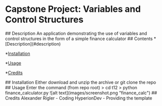 # Capstone Project: Variables and Control Structures

<a name ="description">
## Description
An application demonstrating the use of variables and control structures in the form of a simple finance calculator

<a name ="contents">
## Contents
*[Description](#description)

*[Installation](#installation)

*[Usage](#usage)

*[Credits](#credits)

<a name ="installation">
## Installation
Either download and unzip the archive or git clone the repo

<a name ="usage">
## Usage
Enter the command (from repo root)
> cd t12
> python finance_calculator.py
![alt text](images/screenshot.png "finance_calc")

<a name ="credits"> 
## Credits
Alexander Rigler - Coding
HyperionDev - Providing the template
